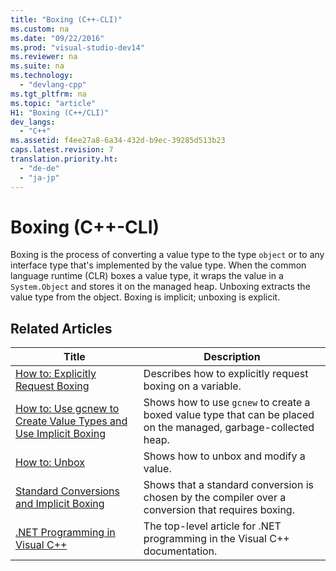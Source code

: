 ```yaml
---
title: "Boxing (C++-CLI)"
ms.custom: na
ms.date: "09/22/2016"
ms.prod: "visual-studio-dev14"
ms.reviewer: na
ms.suite: na
ms.technology: 
  - "devlang-cpp"
ms.tgt_pltfrm: na
ms.topic: "article"
H1: "Boxing (C++/CLI)"
dev_langs: 
  - "C++"
ms.assetid: f4ee27a8-6a34-432d-b9ec-39285d513b23
caps.latest.revision: 7
translation.priority.ht: 
  - "de-de"
  - "ja-jp"
---
```

# Boxing (C++-CLI)
Boxing is the process of converting a value type to the type `object` or to any interface type that's implemented by the value type. When the common language runtime (CLR) boxes a value type, it wraps the value in a `System.Object` and stores it on the managed heap. Unboxing extracts the value type from the object. Boxing is implicit; unboxing is explicit.  
  
## Related Articles  
  
|Title|Description|  
|-----------|-----------------|  
|[How to: Explicitly Request Boxing](../VS_csharp/how-to--explicitly-request-boxing.md)|Describes how to explicitly request boxing on a variable.|  
|[How to: Use gcnew to Create Value Types and Use Implicit Boxing](../VS_csharp/how-to--use-gcnew-to-create-value-types-and-use-implicit-boxing.md)|Shows how to use `gcnew` to create a boxed value type that can be placed on the managed, garbage-collected heap.|  
|[How to: Unbox](../VS_csharp/how-to--unbox.md)|Shows how to unbox and modify a value.|  
|[Standard Conversions and Implicit Boxing](../VS_csharp/standard-conversions-and-implicit-boxing.md)|Shows that a standard conversion is chosen by the compiler over a conversion that requires boxing.|  
|[.NET Programming in Visual C++](../VS_csharp/.net-programming-with-c---cli--visual-c---.md)|The top-level article for .NET programming in the Visual C++ documentation.|